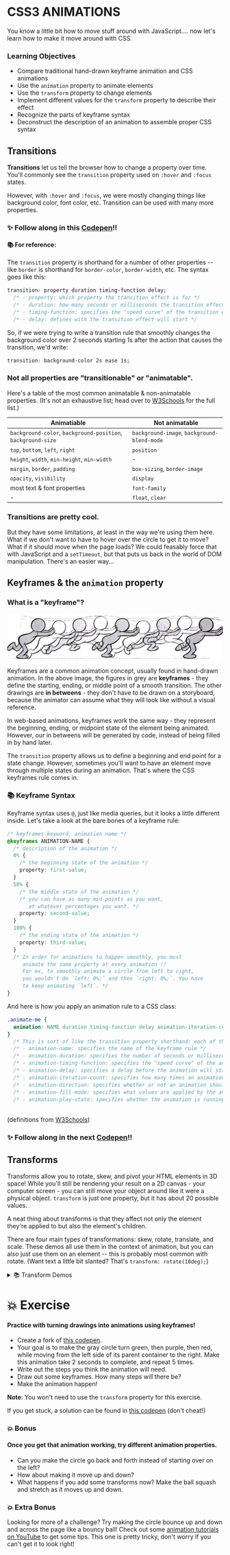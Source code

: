 # CSS3 ANIMATIONS

You know a little bit how to move stuff around with JavaScript.... now let's learn how to make it move around with CSS.

### Learning Objectives

- Compare traditional hand-drawn keyframe animation and CSS animations
- Use the `animation` property to animate elements
- Use the `transform` property to change elements
- Implement different values for the `transform` property to describe their effect
- Recognize the parts of keyframe syntax
- Deconstruct the description of an animation to assemble proper CSS syntax

## Transitions 

**Transitions** let us tell the browser how to change a property over time. You'll commonly see the `transition` property used on `:hover` and `:focus` states.

However, with `:hover` and `:focus`, we were mostly changing things like background color, font color, etc. Transition can be used with many more properties.

### ✨ Follow along in this [Codepen](http://codepen.io/jlr7245/pen/zZVJyL?editors=1100)!!

#### 📚 For reference:

The `transition` property is shorthand for a number of other properties -- like `border` is shorthand for `border-color`, `border-width`, etc. The syntax goes like this:

```css
transition: property duration timing-function delay;
  /* - property: which property the transition effect is for */
  /* - duration: how many seconds or milliseconds the transition effect takes */
  /* - timing-function: specifies the "speed curve" of the transition effect */
  /* - delay: defines with the transition effect will start */
```

So, if we were trying to write a transition rule that smoothly changes the background color over 2 seconds starting 1s after the action that causes the transition, we'd write:

```css
transition: background-color 2s ease 1s;
```

### Not all properties are "transitionable" or "animatable". 

Here's a table of the most common animatable & non-animatable properties. (It's not an exhaustive list; head over to [W3Schools](https://www.w3schools.com/cssref/css_animatable.asp) for the full list.)

| Animatiable                                                  | Not animatable                              |
|--------------------------------------------------------------|---------------------------------------------|
| `background-color`, `background-position`, `background-size` | `background-image`, `background-blend-mode` |
| `top`, `bottom`, `left`, `right`                             | `position`                                  |
| `height`, `width`, `min-height`, `min-width`                 | -                                           |
| `margin`, `border`, `padding`                                | `box-sizing`, `border-image`                |
| `opacity`, `visibility`                                      | `display`                                   |
| most text & font properties                                  | `font-family`                               |
| -                                                            | `float`, `clear`                            |


### Transitions are pretty cool.

But they have some limitations, at least in the way we're using them here. What if we don't want to have to hover over the circle to get it to move? What if it should move when the page loads? We could feasably force that with JavaScript and a `setTimeout`, but that puts us back in the world of DOM manipulation. There's an easier way...

## Keyframes & the `animation` property

### What is a "keyframe"?

![keyframes example](./assets/keyframes.jpg)

Keyframes are a common animation concept, usually found in hand-drawn animation. In the above image, the figures in grey are **keyframes** - they define the starting, ending, or middle point of a smooth transition. The other drawings are **in betweens** - they don't have to be drawn on a storyboard, because the animator can assume what they will look like without a visual reference.

In web-based animations, keyframes work the same way - they represent the beginning, ending, or midpoint state of the element being animated. However, our in betweens will be generated by code, instead of being filled in by hand later.

The `transition` property allows us to define a beginning and end point for a state change. However, sometimes you'll want to have an element move through multiple states during an animation. That's where the CSS keyframes rule comes in.

### 📚 Keyframe Syntax

Keyframe syntax uses `@`, just like media queries, but it looks a little different inside. Let's take a look at the bare bones of a keyframe rule:

```css
/* keyframes keyword, animation name */
@keyframes ANIMATION-NAME {
  /* description of the animation */
  0% {
    /* the beginning state of the animation */
    property: first-value;
  }
  50% {
    /* the middle state of the animation */
    /* you can have as many mid-points as you want,
       at whatever percentages you want. */
    property: second-value;
  }
  100% {
    /* the ending state of the animation */
    property: third-value;
  }
  /* In order for animations to happen smoothly, you must
     animate the same property at every animation !! 
     For ex, to smoothly animate a circle from left to right,
     you wouldn't do `left: 0%;` and then `right: 0%;`. You have
     to keep animating `left`. */
}
```

And here is how you apply an animation rule to a CSS class:

```css
.animate-me {
  animation: NAME duration timing-function delay animation-iteration-count direction fill-mode play-state;
}
  /* This is sort of like the transition property shorthand: each of these does a different thing. */
  /* - animation-name: specifies the name of the keyframe rule */
  /* - animation-duration: specifies the number of seconds or milliseconds */
  /* - animation-timing-function: specifies the "speed curve" of the animation */
  /* - animation-delay: specifies a delay before the animation will start */
  /* - animation-iteration-count: specifies how many times an animation should be played */
  /* - animation-direction: specifies whether or not an animation should be played in reverse on alternate cycles */
  /* - animation-fill-mode: specifies what values are applied by the animation outside the time it is executing */
  /* - animation-play-state: specifies whether the animation is running or paused */
    
```

(definitions from [W3Schools](https://www.w3schools.com/cssref/css3_pr_animation.asp))

### ✨ Follow along in the next [Codepen](http://codepen.io/jlr7245/pen/evwaNK?editors=0100)!!

## Transforms

Transforms allow you to rotate, skew, and pivot your HTML elements in 3D space! While you'll still be rendering your result on a 2D canvas - your computer screen - you can still move your object around like it were a physical object. `transform` is just one property, but it has about 20 possible values. 

A neat thing about transforms is that they affect not only the element they're applied to but also the element's children.

There are four main types of transformations: skew, rotate, translate, and scale. These demos all use them in the context of animation, but you can also just use them on an element -- this is probably most common with rotate. (Want text a little bit slanted? That's `transform: rotate(10deg);`)
<details>
<summary> 📚 Transform Demos </summary>

- **Skew**: Defines a skew transformation -- i.e. changing a box into a parallelogram, etc.
    - [✨ **Example codepen** ✨](http://codepen.io/jlr7245/pen/JWQQYX?editors=0100)
    - Skew does not have a z-axis value.
- **Rotate**: Rotates an element along the given axis. 
    - [✨ **Example codepen** ✨](http://codepen.io/jlr7245/pen/MpMdrP?editors=0100)
    - Bonus: Try uncommenting the `transform-style: preserve-3d;` line (ln 104 of the CSS) and see how that changes the rotations. Notice anything interesting?
    - Bonus 2: The [backface visibility](https://www.w3schools.com/cssref/css3_pr_backface-visibility.asp) property helps with rotations, if you don't want to be able to see the text backward through the rotated element's backface. [Here are some examples.](https://designmodo.com/backface-visibility-css-animation/)
    - Confession: the `rotate3d()` demo is mostly from [MDN](https://developer.mozilla.org/en-US/docs/Web/CSS/transform-function/rotate3d) and apparently has something to do with cartesian coordinates, which are beyond me.
- **Translate**: Moves an element to the left & right, or top & bottom, or alters its height from the z-plane.
    - [✨ **Example codepen** ✨](http://codepen.io/jlr7245/pen/evwaNK?editors=0100)
    - "Why not just animate left and right?" Translate actually has better performance, even at a small scale, since it doesn't have to talk to the rest of the elements on the page. It can also be used on any elements, even ones with `position: static;` that setting left and right on won't have any effect over.
- **Scale**: Grows and shrinks an element along the x, y, or z axis.
    - [✨ **Example codepen** ✨](http://codepen.io/jlr7245/pen/QpXXEz?editors=0100)
    - `scaleZ(z)` is most frequently used with `translateZ(z)`. [Read here](https://tympanus.net/codrops/css_reference/scalez/) for more information.

Some of these demos have been paired with an extra value, `perspective(n)`. You can read more about CSS perspective [here](https://css-tricks.com/almanac/properties/p/perspective/), and check out [this illustration](http://codepen.io/HugoGiraudel/pen/GLbca). Essentially, it describes how many pixels away from the z-plane the user is. (Sound confusing? Me too. Just play around with it and you'll figure it out.)

> Sidenote: Usually when writing CSS animations, you'll see `-webkit-` and `-moz-` prefixes. Those are called vendor prefixes. Some of the animations we're doing are so cutting edge, that they haven't been formally adopted by all browsers. In cases like this, you'll have to call the same value multiple times with vendor-specific prefixes to make sure that Chrome(`-webkit-`), Firefox(`-moz-`), IE(`-ms-`), and Opera(`-o-`) all display the animation correctly. Always leave a non-prefixed call in as well - as these properties are formally adopted, the need for the vendor prefix will disappear, as will its support. Not sure if you need a prefix? Go to Can I Use and search for the CSS property you want to use - you'll receive a detailed breakdown of what browsers support it.

</details>

# 💥 Exercise

#### Practice with turning drawings into animations using keyframes!

- Create a fork of [this codepen](http://codepen.io/jlr7245/pen/BWgvxo?editors=1100).
- Your goal is to make the gray circle turn green, then purple, then red, while moving from the left side of its parent container to the right. Make this animation take 2 seconds to complete, and repeat 5 times. 
- Write out the steps you think the animation will need.
- Draw out some keyframes. How many steps will there be?
- Make the animation happen! 

**Note**: You won't need to use the `transform` property for this exercise.

If you get stuck, a solution can be found in [this codepen](https://codepen.io/zanewhit/pen/YzqaqKR) (don't cheat!)

### 💥 Bonus

#### Once you get that animation working, try different animation properties. 

- Can you make the circle go back and forth instead of starting over on the left? 
- How about making it move up and down?
- What happens if you add some transforms now? Make the ball squash and stretch as it moves up and down.

### 💥 Extra Bonus

Looking for more of a challenge? Try making the circle bounce up and down and across the page like a bouncy ball! Check out some [animation tutorials on YouTube](https://www.youtube.com/results?search_query=bouncing+ball+2d+animation) to get some tips. This one is pretty tricky, don't worry if you can't get it to look right!
